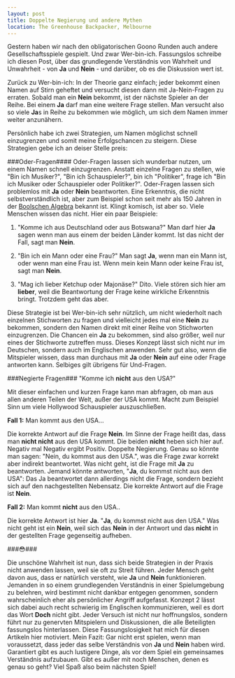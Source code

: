 ```yaml
---
layout: post
title: Doppelte Negierung und andere Mythen
location: The Greenhouse Backpacker, Melbourne
---
```


Gestern haben wir nach den obligatorischen Goono Runden auch andere Gesellschaftsspiele gespielt. Und zwar Wer-bin-ich. Fassungslos schreibe ich diesen Post, über das grundlegende Verständnis von Wahrheit und Unwahrheit - von **Ja** und **Nein** - und darüber, ob es die Diskussion wert ist.

Zurück zu Wer-bin-ich: In der Theorie ganz einfach; jeder bekommt einen Namen auf Stirn geheftet und versucht diesen dann mit Ja-Nein-Fragen zu erraten. Sobald man ein **Nein** bekommt, ist der nächste Spieler an der Reihe. Bei einem **Ja** darf man eine weitere Frage stellen. Man versucht also so viele **Ja**s in Reihe zu bekommen wie möglich, um sich dem Namen immer weiter anzunähern.

Persönlich habe ich zwei Strategien, um Namen möglichst schnell einzugrenzen und somit meine Erfolgschancen zu steigern. Diese Strategien gebe ich an deiser Stelle preis:

###Oder-Fragen####
Oder-Fragen lassen sich wunderbar nutzen, um einem Namen schnell einzugrenzen. Anstatt einzelne Fragen zu stellen, wie "Bin ich Musiker?", "Bin ich Schauspieler?", bin ich "Politiker", frage ich "Bin ich Musiker oder Schauspieler oder Politiker?". Oder-Fragen lassen sich problemlos mit **Ja** oder **Nein** beantworten. Eine Erkenntnis, die nicht selbstverständlich ist, aber zum Beispiel schon seit mehr als 150 Jahren in der <a href="https://de.wikipedia.org/wiki/Boolesche_Algebra" target="_blank">Boolschen Algebra</a> bekannt ist. Klingt komisch, ist aber so. Viele Menschen wissen das nicht. Hier ein paar Beispiele:

1. "Komme ich aus Deutschland oder aus Botswana?"
Man darf hier **Ja** sagen wenn man aus einem der beiden Länder kommt. Ist das nicht der Fall, sagt man **Nein**.

2. "Bin ich ein Mann oder eine Frau?"
Man sagt **Ja**, wenn man ein Mann ist, oder wenn man eine Frau ist. Wenn mein kein Mann oder keine Frau ist, sagt man **Nein**.

3. "Mag ich lieber Ketchup oder Majonäse?"
Dito. Viele stören sich hier am **lieber**, weil die Beantwortung der Frage keine wirkliche Erkenntnis bringt. Trotzdem geht das aber.

Diese Strategie ist bei Wer-bin-ich sehr nützlich, um nicht wiederholt nach einzelnen Stichworten zu fragen und vielleicht jedes mal eine **Nein** zu bekommen, sondern den Namen direkt mit einer Reihe von Stichworten einzugrenzen. Die Chancen ein **Ja** zu bekommen, sind also größer, weil nur eines der Stichworte zutreffen muss. Dieses Konzept lässt sich nicht nur im Deutschen, sondern auch im Englischen anwenden. Sehr gut also, wenn die Mitspieler wissen, dass man durchaus mit **Ja** oder **Nein** auf eine oder Frage antworten kann. Selbiges gilt übrigens für Und-Fragen.

###Negierte Fragen###
"Komme ich **nicht** aus den USA?"

Mit dieser einfachen und kurzen Frage kann man abfragen, ob man aus allen anderen Teilen der Welt, außer der USA kommt. Macht zum Beispiel Sinn um viele Hollywood Schauspieler auszuschließen.

**Fall 1:** Man kommt aus den USA...

Die korrekte Antwort auf die Frage **Nein**. Im Sinne der Frage heißt das, dass man **nicht nicht** aus den USA kommt. Die beiden **nicht** heben sich hier auf. Negativ mal Negativ ergibt Positiv. Doppelte Negierung. Genau so könnte man sagen: "Nein, du kommst aus den USA.", was die Frage zwar korrekt aber indirekt beantwortet. Was nicht geht, ist die Frage mit **Ja** zu beantworten. Jemand könnte antworten, "**Ja**, du kommst nicht aus den USA": Das Ja beantwortet dann allerdings nicht die Frage, sondern bezieht sich auf den nachgestellten Nebensatz. Die korrekte Antwort auf die Frage ist **Nein**.

**Fall 2:** Man kommt **nicht** aus den USA..

Die korrekte Antwort ist hier **Ja**. "**Ja**, du kommst nicht aus den USA." Was nicht geht ist ein **Nein**, weil sich das **Nein** in der Antwort und das **nicht** in der gestellten Frage gegenseitig aufheben.

###😳###

Die unschöne Wahrheit ist nun, dass sich beide Strategien in der Praxis nicht anwenden lassen, weil sie oft zu Streit führen. Jeder Mensch geht davon aus, dass er natürlich versteht, wie **Ja** und **Nein** funktionieren. Jemanden in so einem grundlegenden Verständnis in einer Spielumgebung zu belehren, wird bestimmt nicht dankbar entgegen genommen, sondern wahrscheinlich eher als persönlicher Angriff aufgefasst. Konzept 2 lässt sich dabei auch recht schwierig im Englischen kommunizieren, weil es dort das Wort **Doch** nicht gibt. Jeder Versuch ist nicht nur hoffnungslos, sondern führt nur zu genervten Mitspielern und Diskussionen, die alle Beteiligten fassungslos hinterlassen. Diese Fassungslosigkeit hat mich für diesen Artikeln hier motiviert. Mein Fazit: Gar nicht erst spielen, wenn man voraussetzt, dass jeder das selbe Verständnis von **Ja** und **Nein** haben wird. Garantiert gibt es auch lustigere Dinge, als vor dem Spiel ein gemeinsames Verständnis aufzubauen. Gibt es außer mit noch Menschen, denen es genau so geht? Viel Spaß also beim nächsten Spiel!